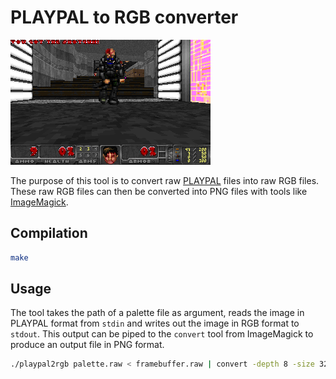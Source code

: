 # PLAYPAL to RGB converter

![Freedoom](./framebuffer.png)

The purpose of this tool is to convert raw [PLAYPAL](https://doomwiki.org/wiki/PLAYPAL) files into raw RGB files.
These raw RGB files can then be converted into PNG files with tools like [ImageMagick](https://imagemagick.org/).

## Compilation

```sh
make
```

## Usage

The tool takes the path of a palette file as argument, reads the image in PLAYPAL format from `stdin` and writes out the image in RGB format to `stdout`.
This output can be piped to the `convert` tool from ImageMagick to produce an output file in PNG format.

```sh
./playpal2rgb palette.raw < framebuffer.raw | convert -depth 8 -size 320x200 rgb:- framebuffer.png
```
